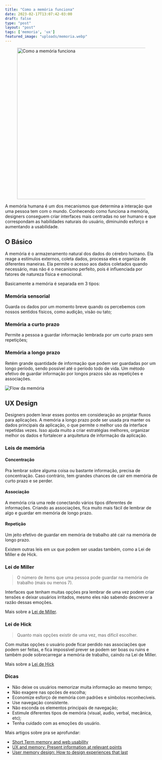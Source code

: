 ```yaml
---
title: "Como a memória funciona"
date: 2023-02-17T13:07:42-03:00
draft: false
type: "post"
layout: "post"
tags: ['memoria', 'ux']
featured_image: "uploads/memoria.webp"
---
```


<figure>
<img src="/uploads/memoria.webp" alt="Como a memória funciona" width="700" height="500">
</figure>

A memória humana é um dos mecanismos que determina a interação que uma pessoa tem com o mundo. Conhecendo como funciona a memória, designers conseguem criar interfaces mais centradas no ser humano e que correspondam as habilidades naturais do usuário, diminuindo esforço e aumentando a usabilidade. 

## O Básico

A memória é o armazenamento natural dos dados do cérebro humano. Ela reage a estímulos externos, coleta dados, processa eles e organiza de diferentes maneiras. Ela permite o acesso aos dados coletados quando necessário, mas não é o mecanismo perfeito, pois é influenciada por fatores de natureza física e emocional.

Basicamente a memória é separada em 3 tipos:

### Memória sensorial

Guarda os dados por um momento breve quando os percebemos com nossos sentidos físicos, como audição, visão ou tato;

### Memória a curto prazo

Permite a pessoa a guardar informação lembrada por um curto prazo sem repetições;

### Memória a longo prazo

Retém grande quantidade de informação que podem ser guardadas por um longo período, sendo possível até o período todo de vida. Um método efetivo de guardar informação por longos prazos são as repetições e associações.

![Flow da memória](/uploads/memory-flow.png)

## UX Design

Designers podem levar esses pontos em consideração ao projetar fluxos para aplicações.  A memória a longo prazo pode ser usada pra manter os dados principais da aplicação, o que permite o melhor uso da interface repetidas vezes. Isso ajuda muito a criar estratégias melhores, organizar melhor os dados e fortalecer a arquitetura de informação da aplicação.

### Leis de memória

#### Concentração

Pra lembrar sobre alguma coisa ou bastante informação, precisa de concentração. Caso contrário, tem grandes chances de cair em memória de curto prazo e se perder.


#### Associação

A memória cria uma rede conectando vários tipos diferentes de informações. Criando as associações, fica muito mais fácil de lembrar de algo e guardar em memória de longo prazo.


#### Repetição

Um jeito efetivo de guardar em memória de trabalho até cair na memória de longo prazo.


Existem outras leis em ux que podem ser usadas também, como a Lei de Miller e de Hick.

### Lei de Miller

> O número de items que uma pessoa pode guardar na memória de trabalho (mais ou menos 7).

Interfaces que tenham muitas opções pra lembrar de uma vez podem criar tensões e deixar usuários irritados, mesmo eles não sabendo descrever a razão dessas emoções.

Mais sobre a [Lei de Miller](https://lawsofux.com/millers-law/).

### Lei de Hick

> Quanto mais opções existir de uma vez, mas dificil escolher.

Com muitas opções o usuário pode ficar perdido nas associações que podem ser feitas, e fica impossível prever se podem ser boas ou ruins e também pode sobrecarregar a memória de trabalho, caindo na Lei de Miller.

Mais sobre a [Lei de Hick](https://lawsofux.com/hicks-law/)


### Dicas

- Não deixe os usuários memorizar muita informação ao mesmo tempo;
- Não exagere nas opcões de escolha;
- Economize esforço de memória com padrões e símbolos reconhecíveis.
- Use navegação consistente.
- Não esconda os elementos principais de navegação;
- Estimule diferentes tipos de memória (visual, audio, verbal, mecânica, etc);
- Tenha cuidado com as emoções do usuário.

Mais artigos sobre pra se aprofundar:
- [Short Term memory and web usability](https://www.nngroup.com/articles/short-term-memory-and-web-usability/)
- [UX and memory: Present information at relevant points](https://www.interaction-design.org/literature/article/ux-and-memory-present-information-at-relevant-points)
- [User memory design: How to design experiences that last](https://www.smashingmagazine.com/2016/08/user-memory-design-how-to-design-for-experiences-that-last/)